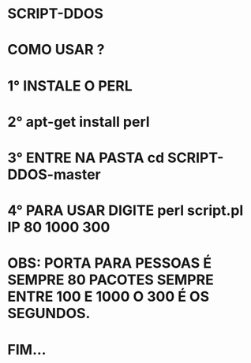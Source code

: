 # SCRIPT-DDOS
# COMO USAR ?
# 1° INSTALE O PERL
# 2° apt-get install perl
# 3° ENTRE NA PASTA cd SCRIPT-DDOS-master
# 4° PARA USAR DIGITE perl script.pl IP 80 1000 300
# OBS: PORTA PARA PESSOAS É SEMPRE 80 PACOTES SEMPRE ENTRE 100 E 1000 O 300 É OS SEGUNDOS.
# FIM...
